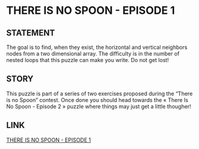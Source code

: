 # THERE IS NO SPOON - EPISODE 1

## STATEMENT

The goal is to find, when they exist, the horizontal and vertical neighbors
nodes from a two dimensional array. The difficulty is in the number of nested
loops that this puzzle can make you write. Do not get lost!

## STORY

This puzzle is part of a series of two exercises proposed during the “There is
no Spoon” contest. Once done you should head towards the « There Is No Spoon -
Episode 2 » puzzle where things may just get a little thougher!

## LINK

[THERE IS NO SPOON - EPISODE 1](https://www.codingame.com/training/medium/there-is-no-spoon-episode-1)
